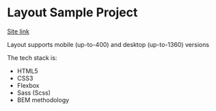 <h1>Layout Sample Project</h1>

<a href="#">Site link</a>

<p>Layout supports mobile (up-to-400) and desktop (up-to-1360) versions</p>

The tech stack is:

<ul>
<li>HTML5</li>
<li>CSS3</li>
<li>Flexbox</li>
<li>Sass (Scss)</li>
<li>BEM methodology</li>
</ul>
